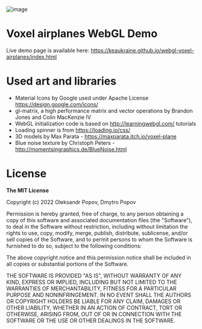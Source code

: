 ![image](https://user-images.githubusercontent.com/414072/208264339-64b61ab1-30f4-4988-b0a1-761874bd2090.png)

# Voxel airplanes WebGL Demo

Live demo page is available here: https://keaukraine.github.io/webgl-voxel-airplanes/index.html

# Used art and libraries

* Material Icons by Google used under Apache License https://design.google.com/icons/
* gl-matrix, a high performance matrix and vector operations by Brandon Jones and Colin MacKenzie IV
* WebGL initialization code is based on http://learningwebgl.com/ tutorials
* Loading spinner is from https://loading.io/css/
* 3D models by Max Parata - https://maxparata.itch.io/voxel-plane
* Blue noise texture by Christoph Peters - http://momentsingraphics.de/BlueNoise.html

# License

**The MIT License**

Copyright (c) 2022 Oleksandr Popov, Dmytro Popov

Permission is hereby granted, free of charge, to any person obtaining a copy of this software and associated documentation files (the "Software"), to deal in the Software without restriction, including without limitation the rights to use, copy, modify, merge, publish, distribute, sublicense, and/or sell copies of the Software, and to permit persons to whom the Software is furnished to do so, subject to the following conditions:

The above copyright notice and this permission notice shall be included in all copies or substantial portions of the Software.

THE SOFTWARE IS PROVIDED "AS IS", WITHOUT WARRANTY OF ANY KIND, EXPRESS OR IMPLIED, INCLUDING BUT NOT LIMITED TO THE WARRANTIES OF MERCHANTABILITY, FITNESS FOR A PARTICULAR PURPOSE AND NONINFRINGEMENT. IN NO EVENT SHALL THE AUTHORS OR COPYRIGHT HOLDERS BE LIABLE FOR ANY CLAIM, DAMAGES OR OTHER LIABILITY, WHETHER IN AN ACTION OF CONTRACT, TORT OR OTHERWISE, ARISING FROM, OUT OF OR IN CONNECTION WITH THE SOFTWARE OR THE USE OR OTHER DEALINGS IN THE SOFTWARE.
